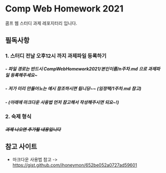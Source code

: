 # Comp Web Homework 2021
콤프 웹 스터디 과제 레포지터리 입니다.      
   
## 필독사항
### 1. 스터디 전날 __오후12시__ 까지 과제파일 등록하기
##### - 파일 경로는 반드시 __CompWebHomework2021/본인이름/n주차.md__ 으로 과제파일 등록해주세요~ 
##### - 저가 미리 만들어노는 예시 참조하시면 됩니당~~ (임정택/1주차.md 참고)
##### - (아래에 마크다운 사용법 먼저 참고해서 작성해주시면 되요~!)
### 2. 숙제 형식 
##### ~~과제 나오면 추가될 내용입니다~~

## 참고 사이트
- 마크다운 사용법 참고 -> https://gist.github.com/ihoneymon/652be052a0727ad59601
